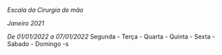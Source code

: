 *Escala da Cirurgia de mão*

*Janeiro 2021*

*De 01/01/2022 a 07/01/2022*
Segunda - 
Terça - 
Quarta - 
Quinta - 
Sexta - 
Sabado -
Domingo -s